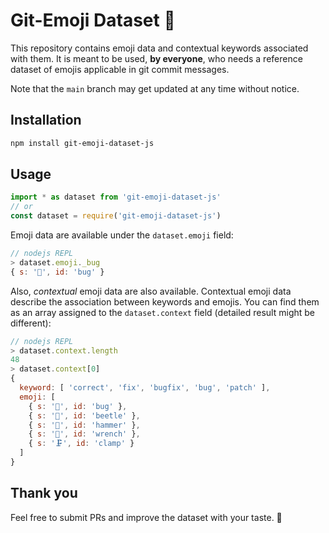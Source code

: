 # Git-Emoji Dataset 📑

This repository contains emoji data and contextual keywords associated with them. It is meant to be used, **by everyone**, who needs a reference dataset of emojis applicable in git commit messages.

Note that the `main` branch may get updated at any time without notice.

## Installation

```sh
npm install git-emoji-dataset-js
```

## Usage

```ts
import * as dataset from 'git-emoji-dataset-js'
// or
const dataset = require('git-emoji-dataset-js')
```

Emoji data are available under the `dataset.emoji` field:

```js
// nodejs REPL
> dataset.emoji._bug
{ s: '🐛', id: 'bug' }
```

Also, *contextual* emoji data are also available. Contextual emoji data describe the association between keywords and emojis. You can find them as an array assigned to the `dataset.context` field (detailed result might be different):

```js
// nodejs REPL
> dataset.context.length
48
> dataset.context[0]
{
  keyword: [ 'correct', 'fix', 'bugfix', 'bug', 'patch' ],
  emoji: [
    { s: '🐛', id: 'bug' },
    { s: '🐞', id: 'beetle' },
    { s: '🔨', id: 'hammer' },
    { s: '🔧', id: 'wrench' },
    { s: '🗜', id: 'clamp' }
  ]
}
```

## Thank you

Feel free to submit PRs and improve the dataset with your taste. 🍏
